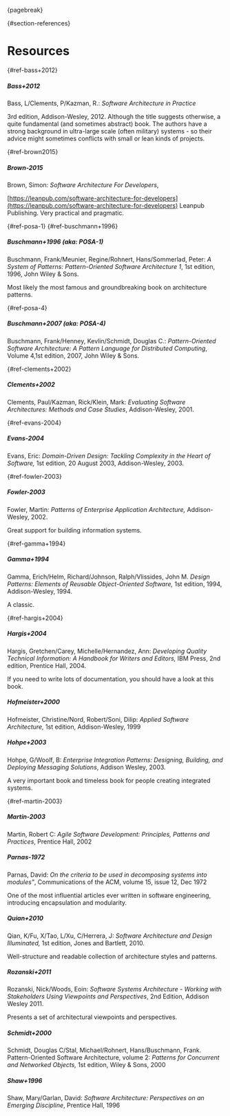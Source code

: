 {pagebreak}

{#section-references}
# Resources

{#ref-bass+2012}
##### Bass+2012

Bass, L/Clements, P/Kazman, R.: _Software Architecture in Practice_

3rd edition, Addison-Wesley, 2012. Although the title suggests otherwise, a quite
fundamental (and sometimes abstract) book.
The authors have a strong background in ultra-large scale (often military)
systems - so their advice might sometimes conflicts with small or lean kinds of projects.


{#ref-brown2015}
##### Brown-2015

Brown, Simon: _Software Architecture For Developers_,

[https://leanpub.com/software-architecture-for-developers](https://leanpub.com/software-architecture-for-developers)
Leanpub Publishing. Very practical and pragmatic.

{#ref-posa-1}
{#ref-buschmann+1996}
##### Buschmann+1996 (aka: POSA-1)

Buschmann, Frank/Meunier, Regine/Rohnert, Hans/Sommerlad, Peter: _A System of Patterns: Pattern-Oriented Software Architecture 1_, 1st edition, 1996, John Wiley & Sons.

Most likely the most famous and groundbreaking book on architecture patterns.

{#ref-posa-4}
##### Buschmann+2007 (aka: POSA-4)

Buschmann, Frank/Henney, Kevlin/Schmidt, Douglas C.: _Pattern-Oriented Software Architecture: A Pattern Language for Distributed Computing_, Volume 4,1st edition, 2007, John Wiley & Sons.

{#ref-clements+2002}
##### Clements+2002

Clements, Paul/Kazman, Rick/Klein, Mark: _Evaluating Software Architectures: Methods and Case Studies_,
Addison-Wesley, 2001.

{#ref-evans-2004}
##### Evans-2004

Evans, Eric: _Domain-Driven Design: Tackling Complexity in the Heart of Software,_
1st edition, 20 August 2003, Addison-Wesley, 2003.


{#ref-fowler-2003}
##### Fowler-2003

Fowler, Martin: _Patterns of Enterprise Application Architecture,_
Addison-Wesley, 2002.

Great support for building information systems.

{#ref-gamma+1994}
##### Gamma+1994

Gamma, Erich/Helm, Richard/Johnson, Ralph/Vlissides, John M.
_Design Patterns: Elements of Reusable Object-Oriented Software,_
1st edition, 1994, Addison-Wesley, 1994.

A classic.

{#ref-hargis+2004}
##### Hargis+2004

Hargis, Gretchen/Carey, Michelle/Hernandez, Ann:
_Developing Quality Technical Information: A Handbook for Writers and Editors,_
IBM Press, 2nd edition, Prentice Hall, 2004.

If you need to write lots of documentation,
you should have a look at this book.


##### Hofmeister+2000

Hofmeister, Christine/Nord, Robert/Soni, Dilip:
_Applied Software Architecture,_
1st edition, Addison-Wesley, 1999

##### Hohpe+2003

Hohpe, G/Woolf, B: _Enterprise Integration Patterns: Designing, Building, and Deploying
Messaging Solutions_, Addison Wesley, 2003.

A very important book and timeless book for people creating integrated systems.

{#ref-martin-2003}
##### Martin-2003

Martin, Robert C:
_Agile Software Development: Principles, Patterns and Practices_,
Prentice Hall, 2002


##### Parnas-1972

Parnas, David:
_On the criteria to be used in decomposing systems into modules"_,
Communications of the ACM, volume 15, issue 12, Dec 1972

One of the most influential articles ever written in software engineering, introducing
encapsulation and modularity.


##### Quian+2010

Qian, K/Fu, X/Tao, L/Xu, C/Herrera, J:
_Software Architecture and Design Illuminated,_
1st edition, Jones and Bartlett, 2010.

Well-structure and readable collection of architecture styles and patterns.



##### Rozanski+2011

Rozanski, Nick/Woods, Eoin: _Software Systems Architecture - Working with
Stakeholders Using Viewpoints and Perspectives_, 2nd Edition, Addison Wesley 2011.

Presents a set of architectural viewpoints and perspectives.

##### Schmidt+2000

Schmidt, Douglas C/Stal, Michael/Rohnert, Hans/Buschmann, Frank.
Pattern-Oriented Software Architecture, volume 2:
_Patterns for Concurrent and Networked Objects,_
1st edition, Wiley & Sons, 2000

##### Shaw+1996

Shaw, Mary/Garlan, David: _Software Architecture: Perspectives on an
Emerging Discipline_,
Prentice Hall, 1996
